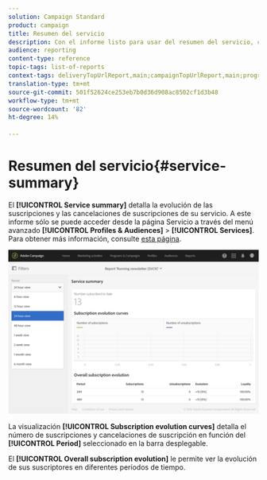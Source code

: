 ```yaml
---
solution: Campaign Standard
product: campaign
title: Resumen del servicio
description: Con el informe listo para usar del resumen del servicio, conozca la evolución de las suscripciones y las cancelaciones de suscripciones.
audience: reporting
content-type: reference
topic-tags: list-of-reports
context-tags: deliveryTopUrlReport,main;campaignTopUrlReport,main;programTopUrlReport,main
translation-type: tm+mt
source-git-commit: 501f52624ce253eb7b0d36d908ac8502cf1d3b48
workflow-type: tm+mt
source-wordcount: '82'
ht-degree: 14%

---
```



# Resumen del servicio{#service-summary}

El **[!UICONTROL Service summary]** detalla la evolución de las suscripciones y las cancelaciones de suscripciones de su servicio.
A este informe sólo se puede acceder desde la página Servicio a través del menú avanzado **[!UICONTROL Profiles & Audiences]** > **[!UICONTROL Services]**. Para obtener más información, consulte [esta página](../../audiences/using/monitoring-subscriptions.md#service-reports).

![](assets/service-summary.png)

La visualización **[!UICONTROL Subscription evolution curves]** detalla el número de suscripciones y cancelaciones de suscripción en función del **[!UICONTROL Period]** seleccionado en la barra desplegable.

El **[!UICONTROL Overall subscription evolution]** le permite ver la evolución de sus suscriptores en diferentes períodos de tiempo.
